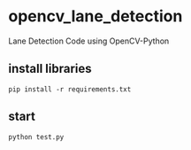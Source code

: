 # opencv_lane_detection

Lane Detection Code using OpenCV-Python



## install libraries
```
pip install -r requirements.txt
```



## start
```
python test.py
```
